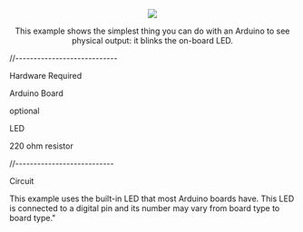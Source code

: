 <p align="center">
        <img src="https://linuxhint.com/wp-content/uploads/2022/01/function-in-Arduino-5.gif">
    </a>
</p>
<p align="center"> 
This example shows the simplest thing you can do with an Arduino to see physical output: it blinks the on-board LED.
        
 //----------------------------
 
 Hardware Required
 
 Arduino Board
 
 optional
 
 LED
 
 220 ohm resistor
 
 //---------------------------
 
 Circuit
 
 This example uses the built-in LED that most Arduino boards have. This LED is connected to a digital pin and its number may vary from board type to board type."
</p>
